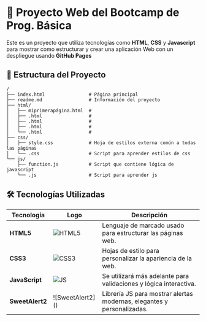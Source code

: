 # 🚀 Proyecto Web del Bootcamp de Prog. Básica

Este es un proyecto que utiliza tecnologías como **HTML**, **CSS** y **Javascript** para mostrar como estructurar y crear una aplicación Web con un despliegue usando **GitHub Pages**

## 📁 Estructura del Proyecto

```plaintext
/
├── index.html                # Página principal
├── readme.md                 # Información del proyecto
├── html/
│   ├── miprimerapágina.html  # 
│   ├── .html                 # 
│   ├── .html                 # 
│   ├── .html                 # 
│   └── .html                 # 
├── css/
│   ├── style.css             # Hoja de estilos externa común a todas las páginas
│   └── .css                  # Script para aprender estilos de css
└── js/
    ├── function.js           # Script que contiene lógica de javascript
    └── .js                   # Script para aprender js
```

## 🛠️ Tecnologías Utilizadas

| Tecnología              | Logo                                                                  | Descripción                                                                                   |
|-------------------------|-----------------------------------------------------------------------|-----------------------------------------------------------------------------------------------|
| **HTML5**               | ![HTML5](https://img.icons8.com/color/48/html-5--v1.png)              | Lenguaje de marcado usado para estructurar las páginas web.                                   |
| **CSS3**                | ![CSS3](https://img.icons8.com/color/48/css3.png)                     | Hojas de estilo para personalizar la apariencia de la web.                                    |
| **JavaScript**          | ![JS](https://img.icons8.com/color/48/javascript--v1.png)             | Se utilizará más adelante para validaciones y lógica interactiva.                             |
| **SweetAlert2**         | ![SweetAlert2] ()                                                     | Librería JS para mostrar alertas modernas, elegantes y personalizadas.                        |


